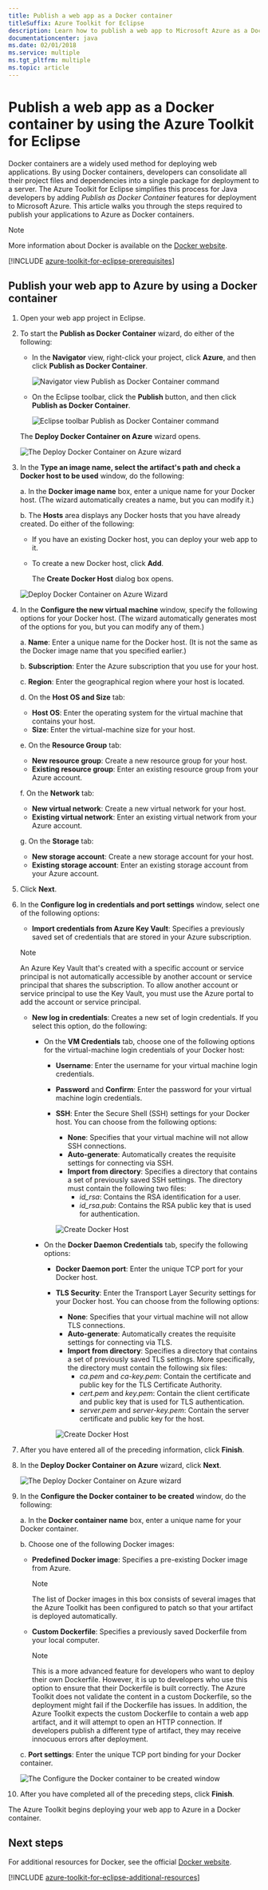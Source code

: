```yaml
---
title: Publish a web app as a Docker container
titleSuffix: Azure Toolkit for Eclipse
description: Learn how to publish a web app to Microsoft Azure as a Docker container by using the Azure Toolkit for Eclipse.
documentationcenter: java
ms.date: 02/01/2018
ms.service: multiple
ms.tgt_pltfrm: multiple
ms.topic: article
---
```


# Publish a web app as a Docker container by using the Azure Toolkit for Eclipse

Docker containers are a widely used method for deploying web applications. By using Docker containers, developers can consolidate all their project files and dependencies into a single package for deployment to a server. The Azure Toolkit for Eclipse simplifies this process for Java developers by adding *Publish as Docker Container* features for deployment to Microsoft Azure. This article walks you through the steps required to publish your applications to Azure as Docker containers.

> [!NOTE]
> More information about Docker is available on the [Docker website].
>

[!INCLUDE [azure-toolkit-for-eclipse-prerequisites](../includes/azure-toolkit-for-eclipse-prerequisites.md)]

## Publish your web app to Azure by using a Docker container

1. Open your web app project in Eclipse.

2. To start the **Publish as Docker Container** wizard, do either of the following:

   * In the **Navigator** view, right-click your project, click **Azure**, and then click **Publish as Docker Container**.

      ![Navigator view Publish as Docker Container command][PUB01]

   * On the Eclipse toolbar, click the **Publish** button, and then click **Publish as Docker Container**.

      ![Eclipse toolbar Publish as Docker Container command][PUB02]
      
   The **Deploy Docker Container on Azure** wizard opens.

   ![The Deploy Docker Container on Azure wizard][PUB03]

3. In the **Type an image name, select the artifact's path and check a Docker host to be used** window, do the following:

   a. In the **Docker image name** box, enter a unique name for your Docker host. (The wizard automatically creates a name, but you can modify it.)

   b. The **Hosts** area displays any Docker hosts that you have already created. Do either of the following:

   * If you have an existing Docker host, you can deploy your web app to it.
   * To create a new Docker host, click **Add**.  
      
      The **Create Docker Host** dialog box opens.

   ![Deploy Docker Container on Azure Wizard][PUB04a]

4. In the **Configure the new virtual machine** window, specify the following options for your Docker host. (The wizard automatically generates most of the options for you, but you can modify any of them.)

   a. **Name**: Enter a unique name for the Docker host. (It is not the same as the Docker image name that you specified earlier.)

   b. **Subscription**: Enter the Azure subscription that you use for your host.

   c. **Region**: Enter the geographical region where your host is located.

   d. On the **Host OS and Size** tab: 
   * **Host OS**: Enter the operating system for the virtual machine that contains your host.
   * **Size**: Enter the virtual-machine size for your host.

   e. On the **Resource Group** tab: 
   * **New resource group**: Create a new resource group for your host.
   * **Existing resource group**: Enter an existing resource group from your Azure account.

   f. On the **Network** tab: 
   * **New virtual network**: Create a new virtual network for your host.
   * **Existing virtual network**: Enter an existing virtual network from your Azure account.

   g. On the **Storage** tab: 
   * **New storage account**: Create a new storage account for your host.
   * **Existing storage account**: Enter an existing storage account from your Azure account.

5. Click **Next**.

6. In the **Configure log in credentials and port settings** window, select one of the following options:

   * **Import credentials from Azure Key Vault**: Specifies a previously saved set of credentials that are stored in your Azure subscription. 

   >[!NOTE]
   >An Azure Key Vault that's created with a specific account or service principal is not automatically accessible by another account or service principal that shares the subscription. To allow another account or service principal to use the Key Vault, you must use the Azure portal to add the account or service principal.
   >

   * **New log in credentials**: Creates a new set of login credentials. If you select this option, do the following: 
    
     * On the **VM Credentials** tab, choose one of the following options for the virtual-machine login credentials of your Docker host: 

       * **Username**: Enter the username for your virtual machine login credentials. 
       * **Password** and **Confirm**: Enter the password for your virtual machine login credentials. 
       * **SSH**: Enter the Secure Shell (SSH) settings for your Docker host. You can choose from the following options: 
          * **None**: Specifies that your virtual machine will not allow SSH connections. 
          * **Auto-generate**: Automatically creates the requisite settings for connecting via SSH. 
          * **Import from directory**: Specifies a directory that contains a set of previously saved SSH settings. The directory must contain the following two files: 
             * *id_rsa*: Contains the RSA identification for a user. 
             * *id_rsa.pub*: Contains the RSA public key that is used for authentication. 
        
         ![Create Docker Host][PUB05]

     * On the **Docker Daemon Credentials** tab, specify the following options: 

       * **Docker Daemon port**: Enter the unique TCP port for your Docker host. 
       * **TLS Security**: Enter the Transport Layer Security settings for your Docker host. You can choose from the following options: 
          * **None**: Specifies that your virtual machine will not allow TLS connections. 
          * **Auto-generate**: Automatically creates the requisite settings for connecting via TLS. 
          * **Import from directory**: Specifies a directory that contains a set of previously saved TLS settings. More specifically, the directory must contain the following six files: 
             * *ca.pem* and *ca-key.pem*: Contain the certificate and public key for the TLS Certificate Authority. 
             * *cert.pem* and *key.pem*: Contain the client certificate and public key that is used for TLS authentication. 
             * *server.pem* and *server-key.pem*: Contain the server certificate and public key for the host. 

         ![Create Docker Host][PUB06]

7. After you have entered all of the preceding information, click **Finish**.

8. In the **Deploy Docker Container on Azure** wizard, click **Next**.

   ![The Deploy Docker Container on Azure wizard][PUB07]

9. In the **Configure the Docker container to be created** window, do the following:

   a. In the **Docker container name** box, enter a unique name for your Docker container.

   b. Choose one of the following Docker images: 

   * **Predefined Docker image**: Specifies a pre-existing Docker image from Azure. 

     >[!NOTE]
     >The list of Docker images in this box consists of several images that the Azure Toolkit has been configured to patch so that your artifact is deployed automatically.
     >

   * **Custom Dockerfile**: Specifies a previously saved Dockerfile from your local computer.

     >[!NOTE]
     >This is a more advanced feature for developers who want to deploy their own Dockerfile. However, it is up to developers who use this option to ensure that their Dockerfile is built correctly. The Azure Toolkit does not validate the content in a custom Dockerfile, so the deployment might fail if the Dockerfile has issues. In addition, the Azure Toolkit expects the custom Dockerfile to contain a web app artifact, and it will attempt to open an HTTP connection. If developers publish a different type of artifact, they may receive innocuous errors after deployment.
     >

   c. **Port settings**: Enter the unique TCP port binding for your Docker container.

      ![The Configure the Docker container to be created window][PUB08]

10. After you have completed all of the preceding steps, click **Finish**.

The Azure Toolkit begins deploying your web app to Azure in a Docker container. 

## Next steps

For additional resources for Docker, see the official [Docker website].

[!INCLUDE [azure-toolkit-for-eclipse-additional-resources](../includes/azure-toolkit-for-eclipse-additional-resources.md)]

<!-- URL List -->

[Docker website]: https://www.docker.com/

<!-- IMG List -->

[PUB01]: media/azure-toolkit-for-eclipse-publish-as-docker-container/PUB01.png
[PUB02]: media/azure-toolkit-for-eclipse-publish-as-docker-container/PUB02.png
[PUB03]: media/azure-toolkit-for-eclipse-publish-as-docker-container/PUB03.png
[PUB04a]: media/azure-toolkit-for-eclipse-publish-as-docker-container/PUB04a.png
[PUB04b]: media/azure-toolkit-for-eclipse-publish-as-docker-container/PUB04b.png
[PUB04c]: media/azure-toolkit-for-eclipse-publish-as-docker-container/PUB04c.png
[PUB04d]: media/azure-toolkit-for-eclipse-publish-as-docker-container/PUB04d.png
[PUB05]: media/azure-toolkit-for-eclipse-publish-as-docker-container/PUB05.png
[PUB06]: media/azure-toolkit-for-eclipse-publish-as-docker-container/PUB06.png
[PUB07]: media/azure-toolkit-for-eclipse-publish-as-docker-container/PUB07.png
[PUB08]: media/azure-toolkit-for-eclipse-publish-as-docker-container/PUB08.png
